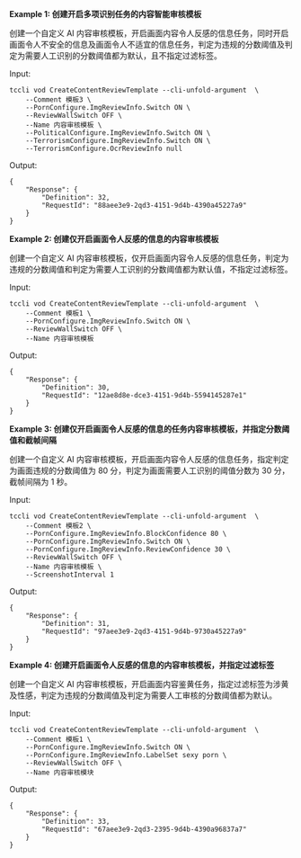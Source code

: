 **Example 1: 创建开启多项识别任务的内容智能审核模板**

创建一个自定义 AI 内容审核模板，开启画面内容令人反感的信息任务，同时开启画面令人不安全的信息及画面令人不适宜的信息任务，判定为违规的分数阈值及判定为需要人工识别的分数阈值都为默认，且不指定过滤标签。

Input: 

```
tccli vod CreateContentReviewTemplate --cli-unfold-argument  \
    --Comment 模板3 \
    --PornConfigure.ImgReviewInfo.Switch ON \
    --ReviewWallSwitch OFF \
    --Name 内容审核模板 \
    --PoliticalConfigure.ImgReviewInfo.Switch ON \
    --TerrorismConfigure.ImgReviewInfo.Switch ON \
    --TerrorismConfigure.OcrReviewInfo null
```

Output: 
```
{
    "Response": {
        "Definition": 32,
        "RequestId": "88aee3e9-2qd3-4151-9d4b-4390a45227a9"
    }
}
```

**Example 2: 创建仅开启画面令人反感的信息的内容审核模板**

创建一个自定义 AI 内容审核模板，仅开启画面内容令人反感的信息任务，判定为违规的分数阈值和判定为需要人工识别的分数阈值都为默认值，不指定过滤标签。

Input: 

```
tccli vod CreateContentReviewTemplate --cli-unfold-argument  \
    --Comment 模板1 \
    --PornConfigure.ImgReviewInfo.Switch ON \
    --ReviewWallSwitch OFF \
    --Name 内容审核模板
```

Output: 
```
{
    "Response": {
        "Definition": 30,
        "RequestId": "12ae8d8e-dce3-4151-9d4b-5594145287e1"
    }
}
```

**Example 3: 创建仅开启画面令人反感的信息的任务内容审核模板，并指定分数阈值和截帧间隔**

创建一个自定义 AI 内容审核模板，开启画面内容令人反感的信息任务，指定判定为画面违规的分数阈值为 80 分，判定为画面需要人工识别的阈值分数为 30 分，截帧间隔为 1 秒。

Input: 

```
tccli vod CreateContentReviewTemplate --cli-unfold-argument  \
    --Comment 模板2 \
    --PornConfigure.ImgReviewInfo.BlockConfidence 80 \
    --PornConfigure.ImgReviewInfo.Switch ON \
    --PornConfigure.ImgReviewInfo.ReviewConfidence 30 \
    --ReviewWallSwitch OFF \
    --Name 内容审核模板 \
    --ScreenshotInterval 1
```

Output: 
```
{
    "Response": {
        "Definition": 31,
        "RequestId": "97aee3e9-2qd3-4151-9d4b-9730a45227a9"
    }
}
```

**Example 4: 创建开启画面令人反感的信息的内容审核模板，并指定过滤标签**

创建一个自定义 AI 内容审核模板，开启画面内容鉴黄任务，指定过滤标签为涉黄及性感，判定为违规的分数阈值及判定为需要人工审核的分数阈值都为默认。

Input: 

```
tccli vod CreateContentReviewTemplate --cli-unfold-argument  \
    --Comment 模板1 \
    --PornConfigure.ImgReviewInfo.Switch ON \
    --PornConfigure.ImgReviewInfo.LabelSet sexy porn \
    --ReviewWallSwitch OFF \
    --Name 内容审核模块
```

Output: 
```
{
    "Response": {
        "Definition": 33,
        "RequestId": "67aee3e9-2qd3-2395-9d4b-4390a96837a7"
    }
}
```

